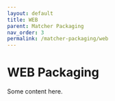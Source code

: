 ```yaml
---
layout: default
title: WEB
parent: Matcher Packaging
nav_order: 3
permalink: /matcher-packaging/web
---
```


# WEB Packaging
Some content here.